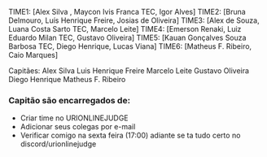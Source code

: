 TIME1: [Alex Silva <email>, Maycon Ivis Franca TEC, Igor Alves]
TIME2: [Bruna Delmouro, Luís Henrique Freire, Josias de Oliveira]
TIME3: [Alex de Souza, Luana Costa Sarto TEC, Marcelo Leite]
TIME4: [Emerson Renaki, Luiz Eduardo Milan TEC, Gustavo Oliveira]
TIME5: [Kauan Gonçalves Souza Barbosa TEC, Diego Henrique, Lucas Viana]
TIME6: [Matheus F. Ribeiro, Caio Marques]

Capitães:
Alex Silva
Luis Henrique Freire
Marcelo Leite
Gustavo Oliveira
Diego Henrique
Matheus F. Ribeiro

### Capitão são encarregados de:

- Criar time no URIONLINEJUDGE
- Adicionar seus colegas por e-mail
- Verificar comigo na sexta feira (17:00) adiante se ta tudo certo no discord/urionlinejudge

